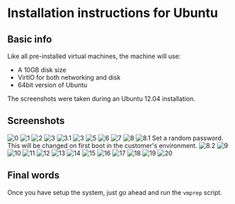 # Installation instructions for Ubuntu

## Basic info

Like all pre-installed virtual machines, the machine will use:

 * A 10GB disk size
 * VirtIO for both networking and disk
 * 64bit version of Ubuntu

The screenshots were taken during an Ubuntu 12.04 installation.

## Screenshots
![0](https://raw.github.com/cloudsigma/vmprep/master/img/ubuntu/0.png)
![1](https://raw.github.com/cloudsigma/vmprep/master/img/ubuntu/1.png)
![2](https://raw.github.com/cloudsigma/vmprep/master/img/ubuntu/2.png)
![3](https://raw.github.com/cloudsigma/vmprep/master/img/ubuntu/3.png)
![3.1](https://raw.github.com/cloudsigma/vmprep/master/img/ubuntu/3.1.png)
![3](https://raw.github.com/cloudsigma/vmprep/master/img/ubuntu/3.png)
![5](https://raw.github.com/cloudsigma/vmprep/master/img/ubuntu/5.png)
![6](https://raw.github.com/cloudsigma/vmprep/master/img/ubuntu/6.png)
![7](https://raw.github.com/cloudsigma/vmprep/master/img/ubuntu/7.png)
![8](https://raw.github.com/cloudsigma/vmprep/master/img/ubuntu/8.png)
![8.1](https://raw.github.com/cloudsigma/vmprep/master/img/ubuntu/8.2.png)
Set a random password. This will be changed on first boot in the customer's environment.
![8.2](https://raw.github.com/cloudsigma/vmprep/master/img/ubuntu/8.1.png)
![9](https://raw.github.com/cloudsigma/vmprep/master/img/ubuntu/9.png)
![10](https://raw.github.com/cloudsigma/vmprep/master/img/ubuntu/10.png)
![11](https://raw.github.com/cloudsigma/vmprep/master/img/ubuntu/11.png)
![12](https://raw.github.com/cloudsigma/vmprep/master/img/ubuntu/12.png)
![13](https://raw.github.com/cloudsigma/vmprep/master/img/ubuntu/13.png)
![14](https://raw.github.com/cloudsigma/vmprep/master/img/ubuntu/14.png)
![15](https://raw.github.com/cloudsigma/vmprep/master/img/ubuntu/15.png)
![16](https://raw.github.com/cloudsigma/vmprep/master/img/ubuntu/16.png)
![17](https://raw.github.com/cloudsigma/vmprep/master/img/ubuntu/17.png)
![18](https://raw.github.com/cloudsigma/vmprep/master/img/ubuntu/18.png)
![19](https://raw.github.com/cloudsigma/vmprep/master/img/ubuntu/19.png)
![20](https://raw.github.com/cloudsigma/vmprep/master/img/ubuntu/20.png)


## Final words

Once you have setup the system, just go ahead and run the `vmprep` script.
